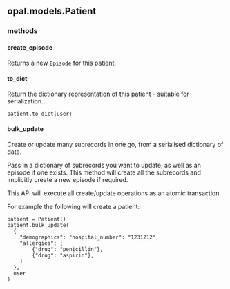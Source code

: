 ## opal.models.Patient

### methods

#### create_episode

Returns a new `Episode` for this patient.

#### to_dict

Return the dictionary representation of this patient - suitable for serialization.

    patient.to_dict(user)


#### bulk_update

Create or update many subrecords in one go, from a serialised dictionary of data.

Pass in a dictionary of subrecords you want to update, as well as an episode if one exists.
This method will create all the subrecords and implicitly create a new episode if required.

This API will execute all create/update operations as an atomic transaction.

For example the following will create a patient:

    patient = Patient()
    patient.bulk_update(
      {
        "demographics": "hospital_number": "1231212",
        "allergies": [
            {"drug": "penicillin"},
            {"drug": "aspirin"},
        ]
      },
      user
    )
